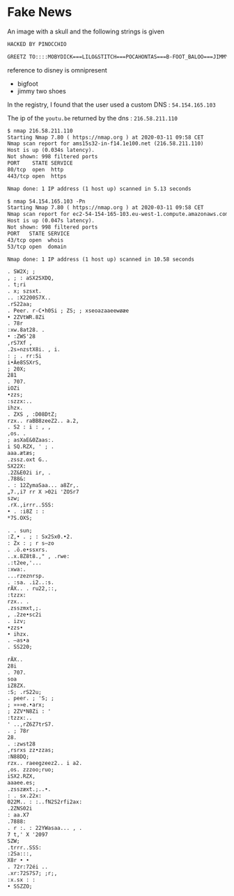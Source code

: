# Fake News

An image with a skull and the following strings is given

```txt
HACKED BY PINOCCHIO

GREETZ TO::::MOBYDICK===LILO&STITCH===POCAHONTAS===B-FOOT_BALOO===JIMMY_TWOFEET===DUMBO
```

reference to disney is omnipresent

- bigfoot
- jimmy two shoes

In the registry, I found that the user used a custom DNS : `54.154.165.103`

The ip of the `youtu.be` returned by the dns : `216.58.211.110`


```txt
$ nmap 216.58.211.110
Starting Nmap 7.80 ( https://nmap.org ) at 2020-03-11 09:58 CET
Nmap scan report for ams15s32-in-f14.1e100.net (216.58.211.110)
Host is up (0.034s latency).
Not shown: 998 filtered ports
PORT    STATE SERVICE
80/tcp  open  http
443/tcp open  https

Nmap done: 1 IP address (1 host up) scanned in 5.13 seconds
```

```txt
$ nmap 54.154.165.103 -Pn
Starting Nmap 7.80 ( https://nmap.org ) at 2020-03-11 09:58 CET
Nmap scan report for ec2-54-154-165-103.eu-west-1.compute.amazonaws.com (54.154.165.103)
Host is up (0.047s latency).
Not shown: 998 filtered ports
PORT   STATE SERVICE
43/tcp open  whois
53/tcp open  domain

Nmap done: 1 IP address (1 host up) scanned in 10.58 seconds

```


















```txt
. SW2X; ;
, ; : aSX2SXDQ,
. t;ri
. x; szsxt.
.. :X2200S7X..
.rS22aa;
. Peer. r-C•h0Si ; ZS; ; xseoazaaeewøæe
• 2ZVtWR.8Zi
. 78r
:xw.8at28. .
• :ZWS'28
,rS7Xf ,
.2s»nzstX8i. , i.
: ; . rr:Si
i•Äe8SSXrS,
; 20X;
281
. 707.
iOZi
•zzs;
:szzx:..
ihzx.
. ZXS , :D08DtZ;
rzx.. raBB8zeeZ2.. a.2,
. S2 : i : , ,
,os. .
; asXaE&0Zaas:.
i SQ.RZX, ' ; .
aaa.ætæs;
.zssz.oxt G..
SX22X:
.2Z&E02i ir, .
.788&:
. : 12ZymaSaa... a8Zr,.
„7.,i7 rr X >02i 'ZOSr7
szw;
.rX.,irrr..SSS:
• . :i8Z : :
*7S.OXS;
```

```txt
. . sun;
:Z,• . ; : Sx2Sx0.•2.
: Zx : ; r s—zo
. .ö.e•ssxrs.
..x.8Z8t8.," , .rwe:
.:t2ee,'...
:xwa:.
...rzeznrsp.
. :sa. .i2..:s.
rÄX.. . ru22,::,
:tzzx:
rzx.. .
.zsszmxt,;.
, .2ze•sc2i
. izv;
•zzs•
• ihzx.
. —as•a
. SS220;
```

```txt
rÄX..
28i
. 707.
soa
iZ8ZX.
:S; .rS22u;
. peer. ; 'S; ;
; »»»e.•arx;
; 2ZV*N8Zi : '
:tzzx:..
' ..,rZ6Z7trS7.
. ; 78r
28.
. :zwst28
,rsrxs zz•zzas;
:N88DQ;
rzx.. raeegzeez2.. i a2.
,os. zzzoo;ruo;
iSX2.RZX,
aaaee.es;
.zsszæxt.;..•.
: . sx.22x:
022M.. : :..fN2S2rfi2ax:
.2ZNS02i
: aa.X7
.7888:
. r :. : 22YWasaa... , .
7 t,' X '2097
SZW;
.trrr..SSS:
:2Sa:::,
X8r • •
. 72r:72éi ..
.xr:72S7S7; ;r;,
:x.sx : :
• SSZZO;
```